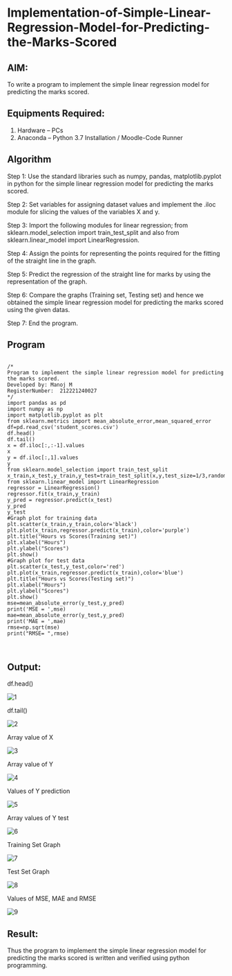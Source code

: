 # Implementation-of-Simple-Linear-Regression-Model-for-Predicting-the-Marks-Scored

## AIM:
To write a program to implement the simple linear regression model for predicting the marks scored.

## Equipments Required:
1. Hardware – PCs
2. Anaconda – Python 3.7 Installation / Moodle-Code Runner

## Algorithm
Step 1: Use the standard libraries such as numpy, pandas, matplotlib.pyplot in python for the simple linear regression model for predicting the marks scored.

Step 2: Set variables for assigning dataset values and implement the .iloc module for slicing the values of the variables X and y.

Step 3: Import the following modules for linear regression; from sklearn.model_selection import train_test_split and also from sklearn.linear_model import LinearRegression.

Step 4: Assign the points for representing the points required for the fitting of the straight line in the graph.

Step 5: Predict the regression of the straight line for marks by using the representation of the graph.

Step 6: Compare the graphs (Training set, Testing set) and hence we obtained the simple linear regression model for predicting the marks scored using the given datas.

Step 7: End the program. 

## Program
~~~

/*
Program to implement the simple linear regression model for predicting the marks scored.
Developed by: Manoj M
RegisterNumber:  212221240027
*/
import pandas as pd
import numpy as np
import matplotlib.pyplot as plt
from sklearn.metrics import mean_absolute_error,mean_squared_error
df=pd.read_csv('student_scores.csv')
df.head()
df.tail()
x = df.iloc[:,:-1].values
x
y = df.iloc[:,1].values
y
from sklearn.model_selection import train_test_split
x_train,x_test,y_train,y_test=train_test_split(x,y,test_size=1/3,random_state=0)
from sklearn.linear_model import LinearRegression
regressor = LinearRegression()
regressor.fit(x_train,y_train)
y_pred = regressor.predict(x_test)
y_pred
y_test
#Graph plot for training data
plt.scatter(x_train,y_train,color='black')
plt.plot(x_train,regressor.predict(x_train),color='purple')
plt.title("Hours vs Scores(Training set)")
plt.xlabel("Hours")
plt.ylabel("Scores")
plt.show()
#Graph plot for test data
plt.scatter(x_test,y_test,color='red')
plt.plot(x_train,regressor.predict(x_train),color='blue')
plt.title("Hours vs Scores(Testing set)")
plt.xlabel("Hours")
plt.ylabel("Scores")
plt.show()
mse=mean_absolute_error(y_test,y_pred)
print('MSE = ',mse)
mae=mean_absolute_error(y_test,y_pred)
print('MAE = ',mae)
rmse=np.sqrt(mse)
print("RMSE= ",rmse)



~~~

## Output:

df.head()

![1](https://github.com/Manoj21500566/Implementation-of-Simple-Linear-Regression-Model-for-Predicting-the-Marks-Scored/assets/94588708/cc49237f-0268-4469-a538-18b561ead863)

df.tail()

![2](https://github.com/Manoj21500566/Implementation-of-Simple-Linear-Regression-Model-for-Predicting-the-Marks-Scored/assets/94588708/055f5082-437c-4cbf-850d-85d6d741caa8)

Array value of X

![3](https://github.com/Manoj21500566/Implementation-of-Simple-Linear-Regression-Model-for-Predicting-the-Marks-Scored/assets/94588708/505285b5-fb85-491b-9214-6d421a672c46)

Array value of Y

![4](https://github.com/Manoj21500566/Implementation-of-Simple-Linear-Regression-Model-for-Predicting-the-Marks-Scored/assets/94588708/5075e036-adaf-48f0-bbd7-9d4fbe171442)

Values of Y prediction

![5](https://github.com/Manoj21500566/Implementation-of-Simple-Linear-Regression-Model-for-Predicting-the-Marks-Scored/assets/94588708/db7a5828-b641-4d39-8f35-c70ca6cc5de6)

Array values of Y test

![6](https://github.com/Manoj21500566/Implementation-of-Simple-Linear-Regression-Model-for-Predicting-the-Marks-Scored/assets/94588708/75f67356-2dc6-4c22-b7ca-08494c33b9f1)

Training Set Graph

![7](https://github.com/Manoj21500566/Implementation-of-Simple-Linear-Regression-Model-for-Predicting-the-Marks-Scored/assets/94588708/bff84470-9b9f-4f78-b848-c66ac82fa176)

Test Set Graph

![8](https://github.com/Manoj21500566/Implementation-of-Simple-Linear-Regression-Model-for-Predicting-the-Marks-Scored/assets/94588708/e5fcf953-1d8b-457a-99fc-b863b6770ca1)

Values of MSE, MAE and RMSE

![9](https://github.com/Manoj21500566/Implementation-of-Simple-Linear-Regression-Model-for-Predicting-the-Marks-Scored/assets/94588708/0e752907-7d3a-4b5b-9b71-a6db5aad7498)



## Result:
Thus the program to implement the simple linear regression model for predicting the marks scored is written and verified using python programming.

